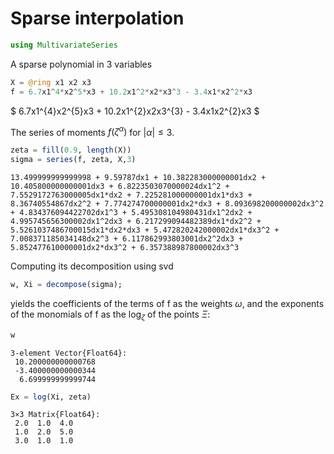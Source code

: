 
# Sparse interpolation


```julia
using MultivariateSeries
```

A sparse polynomial in 3 variables


```julia
X = @ring x1 x2 x3
f = 6.7x1^4*x2^5*x3 + 10.2x1^2*x2*x3^3 - 3.4x1*x2^2*x3
```




$ 6.7x1^{4}x2^{5}x3 + 10.2x1^{2}x2x3^{3} - 3.4x1x2^{2}x3 $



The series of moments $f(\zeta^{\alpha})$ for $|\alpha|\leq 3$.


```julia
zeta = fill(0.9, length(X))
sigma = series(f, zeta, X,3)
```




    13.499999999999998 + 9.59787dx1 + 10.382283000000001dx2 + 10.405800000000001dx3 + 6.8223503070000024dx1^2 + 7.5529172763000005dx1*dx2 + 7.225281000000001dx1*dx3 + 8.36740554867dx2^2 + 7.774274700000001dx2*dx3 + 8.093698200000002dx3^2 + 4.834376094422702dx1^3 + 5.495308104980431dx1^2dx2 + 4.995745656300002dx1^2dx3 + 6.217299094482389dx1*dx2^2 + 5.5261037486700015dx1*dx2*dx3 + 5.472820242000002dx1*dx3^2 + 7.008371185034148dx2^3 + 6.117862993803001dx2^2dx3 + 5.852477610000001dx2*dx3^2 + 6.357388987800002dx3^3



Computing its decomposition using svd


```julia
w, Xi = decompose(sigma);
```

yields the coefficients of the terms of f as the weights $\omega$, and the exponents of the monomials of f as the $\log_{\zeta}$ of the points $\Xi$:


```julia
w
```




    3-element Vector{Float64}:
     10.200000000000768
     -3.400000000000344
      6.699999999999744




```julia
Ex = log(Xi, zeta)
```




    3×3 Matrix{Float64}:
     2.0  1.0  4.0
     1.0  2.0  5.0
     3.0  1.0  1.0


